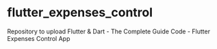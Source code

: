# flutter_expenses_control

Repository to upload Flutter &amp; Dart - The Complete Guide Code - Flutter Expenses Control App
